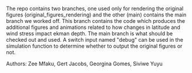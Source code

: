 The repo contains two branches, one used only for rendering the original figures (original_figures_rendering) and the other (main) contains the main branch we worked off.
This branch contains the code which produces the additional figures and animations related to how changes in latitude and wind stress impact ekman depth.
The main branch is what should be checked out and used. A switch input named "debug" can be used in the simulation function to determine whether to output the original figures or not.


Authors: Zee Mfaku, Gert Jacobs, Georgina Gomes, Siviwe Yuyu
